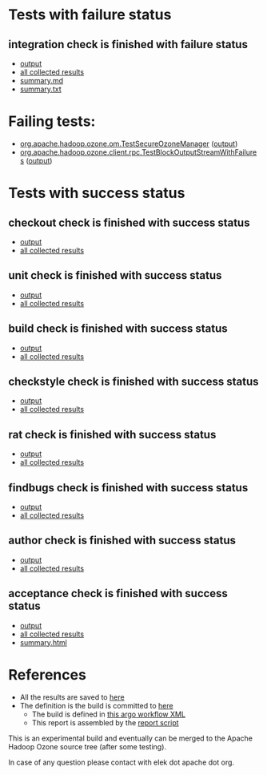 # Tests with failure status

## integration check is finished with failure status

   * [output](https://raw.githubusercontent.com/elek/ozone-ci/master/trunk/trunk-nightly-20190903-kd7j7/integration/output.log)
   * [all collected results](https://github.com/elek/ozone-ci/tree/master/trunk/trunk-nightly-20190903-kd7j7/integration)
   * [summary.md](https://github.com/elek/ozone-ci/tree/master/trunk/trunk-nightly-20190903-kd7j7/integration/summary.md)
   * [summary.txt](https://github.com/elek/ozone-ci/tree/master/trunk/trunk-nightly-20190903-kd7j7/integration/summary.txt)

# Failing tests: 

 * [org.apache.hadoop.ozone.om.TestSecureOzoneManager](hadoop-ozone/integration-test/org.apache.hadoop.ozone.om.TestSecureOzoneManager.txt) ([output](hadoop-ozone/integration-test/org.apache.hadoop.ozone.om.TestSecureOzoneManager-output.txt/))
 * [org.apache.hadoop.ozone.client.rpc.TestBlockOutputStreamWithFailures](hadoop-ozone/integration-test/org.apache.hadoop.ozone.client.rpc.TestBlockOutputStreamWithFailures.txt) ([output](hadoop-ozone/integration-test/org.apache.hadoop.ozone.client.rpc.TestBlockOutputStreamWithFailures-output.txt/))


# Tests with success status

## checkout check is finished with success status

   * [output](https://raw.githubusercontent.com/elek/ozone-ci/master/trunk/trunk-nightly-20190903-kd7j7/checkout/output.log)
   * [all collected results](https://github.com/elek/ozone-ci/tree/master/trunk/trunk-nightly-20190903-kd7j7/checkout)


## unit check is finished with success status

   * [output](https://raw.githubusercontent.com/elek/ozone-ci/master/trunk/trunk-nightly-20190903-kd7j7/unit/output.log)
   * [all collected results](https://github.com/elek/ozone-ci/tree/master/trunk/trunk-nightly-20190903-kd7j7/unit)


## build check is finished with success status

   * [output](https://raw.githubusercontent.com/elek/ozone-ci/master/trunk/trunk-nightly-20190903-kd7j7/build/output.log)
   * [all collected results](https://github.com/elek/ozone-ci/tree/master/trunk/trunk-nightly-20190903-kd7j7/build)


## checkstyle check is finished with success status

   * [output](https://raw.githubusercontent.com/elek/ozone-ci/master/trunk/trunk-nightly-20190903-kd7j7/checkstyle/output.log)
   * [all collected results](https://github.com/elek/ozone-ci/tree/master/trunk/trunk-nightly-20190903-kd7j7/checkstyle)


## rat check is finished with success status

   * [output](https://raw.githubusercontent.com/elek/ozone-ci/master/trunk/trunk-nightly-20190903-kd7j7/rat/output.log)
   * [all collected results](https://github.com/elek/ozone-ci/tree/master/trunk/trunk-nightly-20190903-kd7j7/rat)


## findbugs check is finished with success status

   * [output](https://raw.githubusercontent.com/elek/ozone-ci/master/trunk/trunk-nightly-20190903-kd7j7/findbugs/output.log)
   * [all collected results](https://github.com/elek/ozone-ci/tree/master/trunk/trunk-nightly-20190903-kd7j7/findbugs)


## author check is finished with success status

   * [output](https://raw.githubusercontent.com/elek/ozone-ci/master/trunk/trunk-nightly-20190903-kd7j7/author/output.log)
   * [all collected results](https://github.com/elek/ozone-ci/tree/master/trunk/trunk-nightly-20190903-kd7j7/author)


## acceptance check is finished with success status

   * [output](https://raw.githubusercontent.com/elek/ozone-ci/master/trunk/trunk-nightly-20190903-kd7j7/acceptance/output.log)
   * [all collected results](https://github.com/elek/ozone-ci/tree/master/trunk/trunk-nightly-20190903-kd7j7/acceptance)
   * [summary.html](https://elek.github.io/ozone-ci/trunk/trunk-nightly-20190903-kd7j7/acceptance/summary.html)




# References

 * All the results are saved to [here](https://github.com/elek/ozone-ci/tree/master/trunk/trunk-nightly-20190903-kd7j7/)
 * The definition is the build is committed to [here](https://github.com/elek/argo-ozone)
    * The build is defined in [this argo workflow XML](https://github.com/elek/argo-ozone/blob/master/ozone-build.yaml)
    * This report is assembled by the [report script](https://github.com/elek/argo-ozone/blob/master/scripts/report.sh)

This is an experimental build and eventually can be merged to the Apache Hadoop Ozone source tree (after some testing).

In case of any question please contact with elek dot apache dot org.
